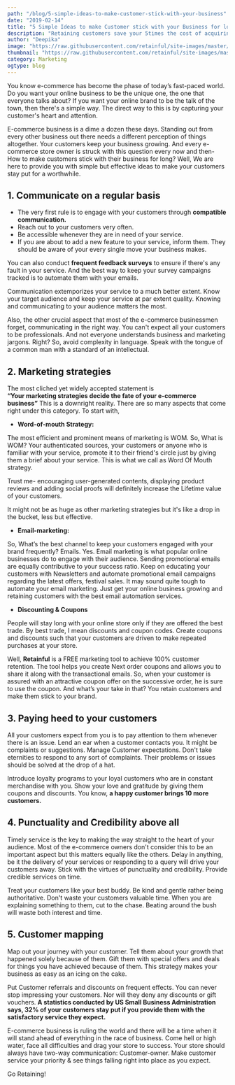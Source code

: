 ```yaml
---
path: "/blog/5-simple-ideas-to-make-customer-stick-with-your-business"
date: "2019-02-14"
title: "5 Simple Ideas to make Customer stick with your Business for long."
description: "Retaining customers save your 5times the cost of acquiring a new prospect. Customer Retainment is also what keeps your online business running on a longer perspective."
author: "Deepika"
image: "https://raw.githubusercontent.com/retainful/site-images/master/5-simple-ideas-to-make-customers-stick-with-your-business-for-long.jpg"
thumbnail: "https://raw.githubusercontent.com/retainful/site-images/master/5-simple-ideas-to-make-customers-stick-with-your-business-for-long.jpg"
category: Marketing
ogtype: blog
---
```


You know e-commerce has become the phase of today’s fast-paced world. Do you want your online business to be the unique one, the one that everyone talks about? If you want your online brand to be the talk of the town, then there's a simple way. The direct way to this is by capturing your customer's heart and attention.

E-commerce business is a dime a dozen these days. Standing out from every other business out there needs a different perception of things altogether. Your customers keep your business growing. And every e-commerce store owner is struck with this question every now and then- How to make customers stick with their business for long?
Well, We are here to provide you with simple but effective ideas to make your customers stay put for a worthwhile.


## 1. Communicate on a regular basis

* The very first rule is to engage with your customers through **compatible communication.** 
* Reach out to your customers very often. 
* Be accessible whenever they are in need of your service. 
* If you are about to add a new feature to your service, inform them. They should be aware of your every single move your business makes. 

You can also conduct **frequent feedback surveys** to ensure if there's any fault in your service. And the best way to keep your survey campaigns tracked is to <link-text url="https://www.campaignrabbit.com/how-automated-email-grow-online-business/"  target="_blank" rel="noopener">automate them with your emails.</link-text> 

Communication extemporizes your service to a much better extent. Know your target audience and keep your service at par extent quality. Knowing and communicating to your audience matters the most. 

Also, the other crucial aspect that most of the e-commerce businessmen forget, communicating in the right way. You can't expect all your customers to be professionals. And not everyone understands business and marketing jargons. Right?
So, avoid complexity in language. Speak with the tongue of a common man with a standard of an intellectual. 

## 2. Marketing strategies

The most cliched yet widely accepted statement is  
**“Your marketing strategies decide the fate of your e-commerce business”**
This is a downright reality. There are so many aspects that come right under this category. 
To start with,
* **Word-of-mouth Strategy:**

The most efficient and prominent means of marketing is WOM. 
So, What is WOM?
Your authenticated sources, your customers or anyone who is familiar with your service, promote it to their friend's circle just by giving them a brief about your service. This is what we call as Word Of Mouth strategy.  
    
Trust me- encouraging user-generated contents, displaying product reviews and adding <link-text url="https://www.flycart.org/blog/wordpress/social-proof-role-in-ecommerce-conversion" target="_blank" rel="noopener">social proofs</link-text> will definitely increase the Lifetime value of your customers.

It might not be as huge as other marketing strategies but it's like a drop in the bucket, less but effective.


* **Email-marketing:**

So, What’s the best channel to keep your customers engaged with your brand frequently?
Emails.
Yes. Email marketing is what popular online businesses do to engage with their audience. Sending promotional emails are equally contributive to your success ratio. Keep on educating your customers with Newsletters and automate promotional email campaigns regarding the latest offers, festival sales. It may sound quite tough to automate your email marketing. Just get your online business growing and retaining customers with the <link-text url="https://www.campaignrabbit.com/" target="_blank" rel="noopener">best email automation services.</link-text>

* **Discounting & Coupons**

People will stay long with your online store only if they are offered the best trade. By best trade, I mean discounts and coupon codes. Create coupons and discounts such that your customers are driven to make repeated purchases at your store.

Well, <link-text url="https://www.retainful.com/" target="_blank" rel="noopener">**Retainful**</link-text> is a FREE marketing tool to achieve 100% customer retention. The tool helps you <link-text url="https://www.retainful.com/blog/how-to-provide-next-order-coupon-in-woocommerce/" target="_blank" rel="noopener">create Next order coupons</link-text> and allows you to share it along with the transactional emails. So, when your customer is assured with an attractive coupon offer on the successive order, he is sure to use the coupon. And what’s your take in that? You retain customers and make them stick to your brand.

## 3. Paying heed to your customers
All your customers expect from you is to pay attention to them whenever there is an issue. Lend an ear when a customer contacts you. It might be complaints or suggestions. Manage Customer expectations. Don't take eternities to respond to any sort of complaints. Their problems or issues should be solved at the drop of a hat.

Introduce <link-text url="https://blog.hubspot.com/service/customer-loyalty" target="_blank" rel="noopener nofollow">loyalty programs to your loyal customers</link-text> who are in constant merchandise with you. Show your love and gratitude by giving them coupons and discounts. You know, **a happy customer brings 10 more customers.**

## 4. Punctuality and Credibility above all

Timely service is the key to making the way straight to the heart of your audience. Most of the e-commerce owners don't consider this to be an important aspect but this matters equally like the others. Delay in anything, be it the delivery of your services or responding to a query will drive your customers away. Stick with the virtues of punctuality and credibility. Provide credible services on time. 

Treat your customers like your best buddy. Be kind and gentle rather being authoritative. Don't waste your customers valuable time. When you are explaining something to them, cut to the chase. Beating around the bush will waste both interest and time.

## 5.  Customer mapping

Map out your journey with your customer. Tell them about your growth that happened solely because of them. Gift them with special offers and deals for things you have achieved because of them. This <link-text url="https://blog.hubspot.com/service/customer-journey-map" target="_blank" rel="noopener nofollow">strategy makes your business as easy as an icing on the cake.</link-text>

Put Customer referrals and discounts on frequent effects. You can never stop impressing your customers. Nor will they deny any discounts or gift vouchers. **A statistics conducted by US Small Business Administration says, 32% of your customers stay put if you provide them with the satisfactory service they expect.**

E-commerce business is ruling the world and there will be a time when it will stand ahead of everything in the race of business. Come hell or high water, face all difficulties and drag your store to success. Your store should always have two-way communication: Customer-owner. Make customer service your priority & see things falling right into place as you expect.

Go Retaining!
